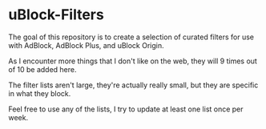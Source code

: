 # uBlock-Filters
The goal of this repository is to create a selection of curated filters for use with AdBlock, AdBlock Plus, and uBlock Origin.

As I encounter more things that I don't like on the web, they will 9 times out of 10 be added here.

The filter lists aren't large, they're actually really small, but they are specific in what they block.

Feel free to use any of the lists, I try to update at least one list once per week.
